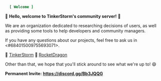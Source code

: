 ```ini
  [ Welcome ]
```

:tada: **Hello, welcome to TinkerStorm's community server!** :wave:

We are an organization dedicated to researching decisions of users, as well as providing some tools to help developers and community managers.

If you have any questions about our projects, feel free to ask us in <#684015009755693071>.

:wrench: [TinkerStorm](https://github.com/TinkerStorm)
:rocket: [RocketDragon](https://github.com/RocketDragon)

Other than that, we hope that you'll stick around to see what we're up to! :smile:

**Permanent Invite:**
**https://discord.gg/Bb3JQQG**